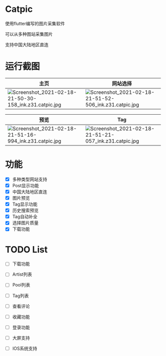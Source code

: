 # Catpic
使用flutter编写的图片采集软件

可以从多种图站采集图片

支持中国大陆地区直连

# 运行截图

|主页|网站选择|
|--|--|
|![Screenshot_2021-02-18-21-50-30-158_ink.z31.catpic.jpg](https://i.loli.net/2021/02/18/TZUVvlkNaFc1mLd.jpg)|![Screenshot_2021-02-18-21-51-52-506_ink.z31.catpic.jpg](https://i.loli.net/2021/02/18/jVRTS1yg9lOsI5h.jpg)|


|预览|Tag|
|--|--|
|![Screenshot_2021-02-18-21-51-16-994_ink.z31.catpic.jpg](https://i.loli.net/2021/02/18/EwCUdZkAfBDRGTq.jpg)|![Screenshot_2021-02-18-21-51-21-057_ink.z31.catpic.jpg](https://i.loli.net/2021/02/18/1rIFKZ4tShdvoYG.jpg)|



# 功能
- [x] 多种类型网站支持
- [x] Post显示功能
- [x] 中国大陆地区直连
- [x] 图片预览
- [x] Tag显示功能
- [x] 历史搜索预览
- [x] Tag自动补全
- [x] 选择图片质量
- [x] 下载功能

# TODO List
- [ ] 下载功能
- [ ] Artist列表
- [ ] Pool列表
- [ ] Tag列表
- [ ] 查看评论
- [ ] 收藏功能
- [ ] 登录功能
- [ ] 大屏支持
- [ ] IOS系统支持



